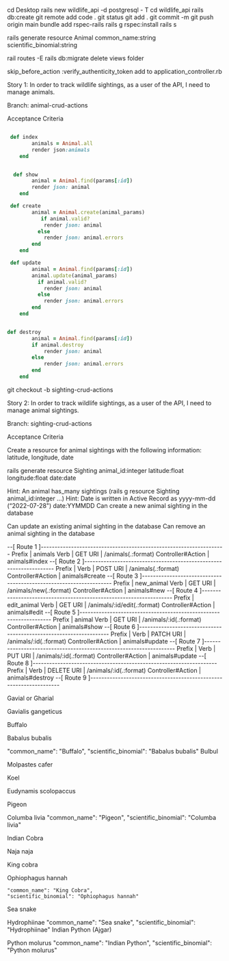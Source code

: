 <!-- Setup -->
cd Desktop
rails new wildlife_api -d postgresql - T
cd wildlife_api
rails db:create
git remote add
code .
git status
git add .
git commit -m
git push origin main
bundle add rspec-rails
rails g rspec:install
rails s

rails generate resource Animal common_name:string scientific_binomial:string

rail routes -E
rails db:migrate
delete views folder


skip_before_action :verify_authenticity_token add to application_controller.rb
<!-- End Setup -->







Story 1: In order to track wildlife sightings, as a user of the API, I need to manage animals.

Branch: animal-crud-actions

Acceptance Criteria

<!-- Create a resource for animal with the following information: common name and scientific binomial  -->
```ruby

 def index
        animals = Animal.all
        render json:animals
    end

```

<!-- Can see the data response of all the animals -->
```ruby

  def show
        animal = Animal.find(params[:id])
        render json: animal
    end

```
<!-- Can create a new animal in the database -->
```ruby
 def create
        animal = Animal.create(animal_params)
           if animal.valid?
            render json: animal
          else
            render json: animal.errors
        end
    end
```
<!-- Can update an existing animal in the database -->
```ruby
 def update
        animal = Animal.find(params[:id])
        animal.update(animal_params)
          if animal.valid?
            render json: animal
          else
            render json: animal.errors
        end
    end

```


<!-- Can remove an animal entry in the database -->

```ruby

def destroy
        animal = Animal.find(params[:id])
        if animal.destroy
            render json: animal
        else 
            render json: animal.errors
        end
    end

```
<!-- End of Story 1 -->


<!-- Start Story 2 -->



git checkout -b sighting-crud-actions


Story 2: In order to track wildlife sightings, as a user of the API, I need to manage animal sightings.

Branch: sighting-crud-actions

Acceptance Criteria

Create a resource for animal sightings with the following information: latitude, longitude, date

<!-- Setup / Create Associations -->


rails generate resource Sighting animal_id:integer latitude:float longitude:float date:date

<!-- class Sighting < ApplicationRecord
    belongs_to :animal
end

class Animal < ApplicationRecord
    has_many :sightings
end -->



Hint: An animal has_many sightings (rails g resource Sighting animal_id:integer ...)
Hint: Date is written in Active Record as yyyy-mm-dd (“2022-07-28")
date:YYMMDD
Can create a new animal sighting in the database

Can update an existing animal sighting in the database
Can remove an animal sighting in the database


































--[ Route 1 ]-------------------------------------------------------------------
Prefix            | animals
Verb              | GET
URI               | /animals(.:format)
Controller#Action | animals#index
--[ Route 2 ]-------------------------------------------------------------------
Prefix            | 
Verb              | POST
URI               | /animals(.:format)
Controller#Action | animals#create
--[ Route 3 ]-------------------------------------------------------------------
Prefix            | new_animal
Verb              | GET
URI               | /animals/new(.:format)
Controller#Action | animals#new
--[ Route 4 ]-------------------------------------------------------------------
Prefix            | edit_animal
Verb              | GET
URI               | /animals/:id/edit(.:format)
Controller#Action | animals#edit
--[ Route 5 ]-------------------------------------------------------------------
Prefix            | animal
Verb              | GET
URI               | /animals/:id(.:format)
Controller#Action | animals#show
--[ Route 6 ]-------------------------------------------------------------------
Prefix            | 
Verb              | PATCH
URI               | /animals/:id(.:format)
Controller#Action | animals#update
--[ Route 7 ]-------------------------------------------------------------------
Prefix            | 
Verb              | PUT
URI               | /animals/:id(.:format)
Controller#Action | animals#update
--[ Route 8 ]-------------------------------------------------------------------
Prefix            | 
Verb              | DELETE
URI               | /animals/:id(.:format)
Controller#Action | animals#destroy
--[ Route 9 ]-------------------------------------------------------------------

<!-- Animals  -->
Gavial or Gharial

Gavialis gangeticus



Buffalo

Babalus bubalis

 "common_name": "Buffalo",
    "scientific_binomial": "Babalus bubalis"
Bulbul

Molpastes cafer

Koel

Eudynamis scolopaccus

Pigeon

Columba livia
 "common_name": "Pigeon",
    "scientific_binomial": "Columba livia"

Indian Cobra

Naja naja

King cobra

Ophiophagus hannah

    "common_name": "King Cobra",
    "scientific_binomial": "Ophiophagus hannah"
Sea snake

Hydrophiinae
    "common_name": "Sea snake",
    "scientific_binomial": "Hydrophiinae"
Indian Python (Ajgar)

Python molurus
 "common_name": "Indian Python",
    "scientific_binomial": "Python molurus"